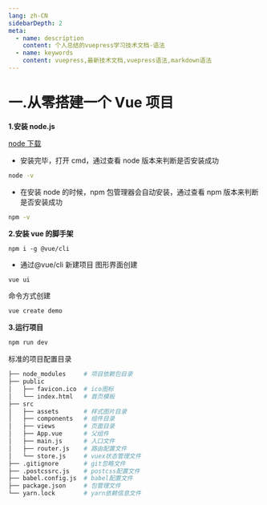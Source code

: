 ```yaml
---
lang: zh-CN
sidebarDepth: 2
meta:
  - name: description
    content: 个人总结的vuepress学习技术文档-语法
  - name: keywords
    content: vuepress,最新技术文档,vuepress语法,markdown语法
---
```


# 一.从零搭建一个 Vue 项目

**1.安装 node.js**

[node 下载](https://nodejs.org/en/)

- 安装完毕，打开 cmd，通过查看 node 版本来判断是否安装成功

```sh
node -v
```

- 在安装 node 的时候，npm 包管理器会自动安装，通过查看 npm 版本来判断是否安装成功

```sh
npm -v
```

**2.安装 vue 的脚手架**

```
npm i -g @vue/cli
```

- 通过@vue/cli 新建项目
  图形界面创建

```js
vue ui
```

命令方式创建

```js
vue create demo
```

**3.运行项目**

```js
npm run dev
```

标准的项目配置目录

```sh
├── node_modules     # 项目依赖包目录
├── public
│   ├── favicon.ico  # ico图标
│   └── index.html   # 首页模板
├── src
│   ├── assets       # 样式图片目录
│   ├── components   # 组件目录
│   ├── views        # 页面目录
│   ├── App.vue      # 父组件
│   ├── main.js      # 入口文件
│   ├── router.js    # 路由配置文件
│   └── store.js     # vuex状态管理文件
├── .gitignore       # git忽略文件
├── .postcssrc.js    # postcss配置文件
├── babel.config.js  # babel配置文件
├── package.json     # 包管理文件
└── yarn.lock        # yarn依赖信息文件
```
